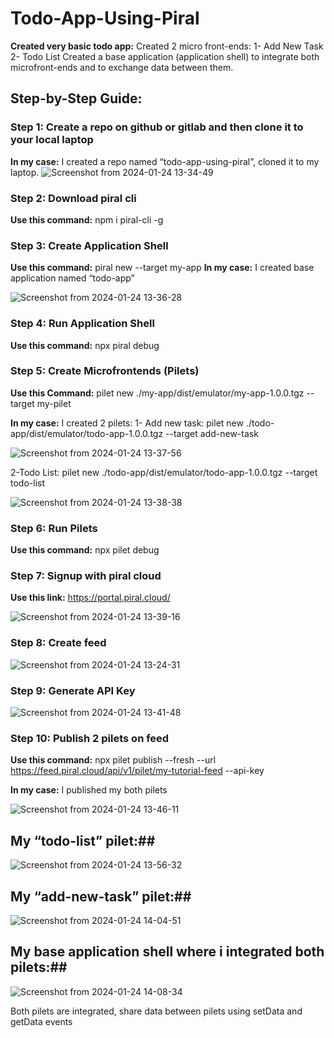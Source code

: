 # Todo-App-Using-Piral

**Created very basic todo app:**
Created 2 micro front-ends:
1- Add New Task
2- Todo List
Created a base application (application shell) to integrate both microfront-ends and to exchange data between them.

## Step-by-Step Guide: ##

### Step 1: Create a repo on github or gitlab and then clone it to your local laptop ###

**In my case:** I created a repo named “todo-app-using-piral”, cloned it to my laptop.
![Screenshot from 2024-01-24 13-34-49](https://github.com/AroobaFatimah/todo-app-using-piral/assets/91956217/983c96fd-13d8-4459-b9e1-86f08c3f631a)

### Step 2: Download piral cli ###

**Use this command:** npm i piral-cli -g

### Step 3: Create Application Shell ###

**Use this command:** piral new --target my-app
**In my case:** I created base application named “todo-app”

![Screenshot from 2024-01-24 13-36-28](https://github.com/AroobaFatimah/todo-app-using-piral/assets/91956217/2f66a58d-7d58-4952-b046-1320d03c192b)


### Step 4: Run Application Shell ###
**Use this command:** npx piral debug

### Step 5: Create Microfrontends (Pilets) ###

**Use this Command:** pilet new ./my-app/dist/emulator/my-app-1.0.0.tgz --target my-pilet

**In my case:**
I created 2 pilets:
1- Add new task: pilet new ./todo-app/dist/emulator/todo-app-1.0.0.tgz --target add-new-task

![Screenshot from 2024-01-24 13-37-56](https://github.com/AroobaFatimah/todo-app-using-piral/assets/91956217/8a70fbf6-937a-4a72-82a2-78dbb2b65bbc)


2-Todo List: pilet new ./todo-app/dist/emulator/todo-app-1.0.0.tgz --target todo-list

![Screenshot from 2024-01-24 13-38-38](https://github.com/AroobaFatimah/todo-app-using-piral/assets/91956217/736f52fd-d90f-4f2f-a8e2-dbb70910d057)


### Step 6: Run Pilets ###
**Use this command:** npx pilet debug

### Step 7: Signup with piral cloud ###
**Use this link:** https://portal.piral.cloud/

![Screenshot from 2024-01-24 13-39-16](https://github.com/AroobaFatimah/todo-app-using-piral/assets/91956217/045a7b17-0127-47e3-aedf-9b25827d6e10)


### Step 8: Create feed ###
![Screenshot from 2024-01-24 13-24-31](https://github.com/AroobaFatimah/todo-app-using-piral/assets/91956217/e10cdcbc-adc9-49a5-9f72-e6a594598ad9)


### Step 9: Generate API Key ###
![Screenshot from 2024-01-24 13-41-48](https://github.com/AroobaFatimah/todo-app-using-piral/assets/91956217/e8eb227c-c6ca-4ee0-9a50-24cb07fb11d6)


### Step 10: Publish 2 pilets on feed ###

**Use this command:** npx pilet publish --fresh --url https://feed.piral.cloud/api/v1/pilet/my-tutorial-feed --api-key <your-api-key>

**In my case:** I published my both pilets

![Screenshot from 2024-01-24 13-46-11](https://github.com/AroobaFatimah/todo-app-using-piral/assets/91956217/7f0ef111-15d6-41e5-a12e-70e57ba44c81)

## My “todo-list” pilet:##

![Screenshot from 2024-01-24 13-56-32](https://github.com/AroobaFatimah/todo-app-using-piral/assets/91956217/fc718dd7-2458-4da6-83b9-cbc9882eaba5)

## My “add-new-task” pilet:##

![Screenshot from 2024-01-24 14-04-51](https://github.com/AroobaFatimah/todo-app-using-piral/assets/91956217/3b57af57-a6e0-4481-9ddc-81b226ef7e2f)

## My base application shell where i integrated both pilets:##
![Screenshot from 2024-01-24 14-08-34](https://github.com/AroobaFatimah/todo-app-using-piral/assets/91956217/e08b09a8-a8d4-4df8-aef7-df395b052235)

Both pilets are integrated, share data between pilets using setData and getData events
